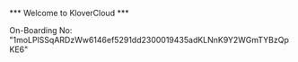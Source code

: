 *** Welcome to KloverCloud ***

On-Boarding No: &#34;1moLPlSSqARDzWw6146ef5291dd2300019435adKLNnK9Y2WGmTYBzQpKE6&#34;
